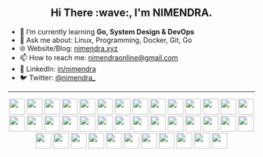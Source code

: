 <h2 align="center">
    Hi There :wave:, I'm NIMENDRA.
</h2>

- 🌱 I’m currently learning **Go, System Design & DevOps** 
- 💬 Ask me about: Linux, Programming, Docker, Git, Go
- 🌐 Website/Blog: [nimendra.xyz](https://blog.nimendra.xyz/)
- 📫 How to reach me: nimendraonline@gmail.com
- 💼 LinkedIn: [in/nimendra](https://www.linkedin.com/in/nimendra/)
- 🐦 Twitter: [@nimendra_](https://twitter.com/nimendra_)
---

<div align="center">
    <a href="https://www.linux.org/"><img height="32" width="32" src="https://cdn.simpleicons.org/linux" /></a>
    <a href="https://aws.amazon.com/"><img height="32" width="32" src="https://cdn.simpleicons.org/amazonwebservices" /></a>
    <a href="https://manjaro.org/"><img height="32" width="32" src="https://cdn.simpleicons.org/manjaro" /></a>
    <a href="https://ubuntu.com/"><img height="32" width="32" src="https://cdn.simpleicons.org/ubuntu" /></a>
    <a href="https://kde.org/"><img height="32" width="32" src="https://cdn.simpleicons.org/kde" /></a>
    <a href="https://neovim.io/"><img height="32" width="32" src="https://cdn.simpleicons.org/neovim" /></a>
    <a href="https://www.jetbrains.com/idea/"><img height="32" width="32" src="https://cdn.simpleicons.org/intellijidea" /></a>
    <a href="https://git-scm.com/"><img height="32" width="32" src="https://cdn.simpleicons.org/git" /></a>
    <a href="https://cplusplus.com/"><img height="32" width="32" src="https://cdn.simpleicons.org/cplusplus" /></a>
    <a href="https://www.open-std.org/jtc1/sc22/wg14/"><img height="32" width="32" src="https://cdn.simpleicons.org/c" /></a>
    <a href="https://developer.mozilla.org/en-US/docs/Web/JavaScript"><img height="32" width="32" src="https://cdn.simpleicons.org/javascript" /></a>
    <a href="https://go.dev/"><img height="32" width="32" src="https://cdn.simpleicons.org/go" /></a>
    <a href="https://www.gnu.org/software/bash/"><img height="32" width="32" src="https://cdn.simpleicons.org/gnubash" /></a>
    <a href="https://www.docker.com/"><img height="32" width="32" src="https://cdn.simpleicons.org/docker" /></a>
    <a href="https://www.mysql.com/"><img height="32" width="32" src="https://cdn.simpleicons.org/mysql" /></a>
    <a href="https://www.postgresql.org/"><img height="32" width="32" src="https://cdn.simpleicons.org/postgresql" /></a>
    <a href="https://www.mongodb.com/"><img height="32" width="32" src="https://cdn.simpleicons.org/mongodb" /></a>
    <a href="https://www.php.net/"><img height="32" width="32" src="https://cdn.simpleicons.org/php" /></a>
    <a href="https://www.postman.com/"><img height="32" width="32" src="https://cdn.simpleicons.org/postman" /></a>
    <a href="https://react.dev/"><img height="32" width="32" src="https://cdn.simpleicons.org/react" /></a>
    <a href="https://nodejs.org/"><img height="32" width="32" src="https://cdn.simpleicons.org/nodedotjs" /></a>
    <a href="https://expressjs.com/"><img height="32" width="32" src="https://cdn.simpleicons.org/express" /></a>
    <a href="https://www.npmjs.com/"><img height="32" width="32" src="https://cdn.simpleicons.org/npm" /></a>
    <a href="https://tailwindcss.com/"><img height="32" width="32" src="https://cdn.simpleicons.org/tailwindcss" /></a>
    <a href="https://openjdk.org/"><img height="32" width="32" src="https://cdn.simpleicons.org/openjdk" /></a>
    <a href="https://www.jenkins.io/"><img height="32" width="32" src="https://cdn.simpleicons.org/jenkins" /></a>
    <a href="https://www.digitalocean.com/"><img height="32" width="32" src="https://cdn.simpleicons.org/digitalocean" /></a>
    <a href="https://www.cloudflare.com/"><img height="32" width="32" src="https://cdn.simpleicons.org/cloudflare" /></a>
    <a href="https://alpinelinux.org/"><img height="32" width="32" src="https://cdn.simpleicons.org/alpinelinux" /></a>
    <a href="https://caddyserver.com/"><img height="32" width="32" src="https://cdn.simpleicons.org/caddy" /></a>
    <a href="https://nginx.org/"><img height="32" width="32" src="https://cdn.simpleicons.org/nginx" /></a>
    <a href="https://www.portainer.io/"><img height="32" width="32" src="https://cdn.simpleicons.org/portainer" /></a>
    <a href="https://github.com/features/actions"><img height="32" width="32" src="https://cdn.simpleicons.org/githubactions" /></a>
    <a href="https://github.com/"><img height="32" width="32" src="https://cdn.simpleicons.org/github" /></a>
    <a href="https://vitejs.dev/"><img height="32" width="32" src="https://cdn.simpleicons.org/vite" /></a>
    <a href="https://gohugo.io/"><img height="32" width="32" src="https://cdn.simpleicons.org/hugo" /></a>
    <a href="https://kubernetes.io/"><img height="32" width="32" src="https://cdn.simpleicons.org/kubernetes" /></a>
    <a href="https://ansible.com/"><img height="32" width="32" src="https://cdn.simpleicons.org/ansible" /></a>
    <a href="https://terraform.io/"><img height="32" width="32" src="https://cdn.simpleicons.org/terraform" /></a>
</div>
